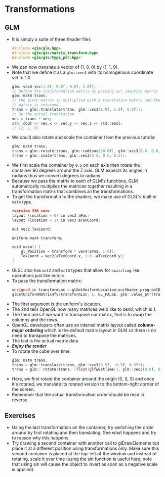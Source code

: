 # Transformations
## GLM
- It is simply a suite of three header files
    ```c++ 
    #include <glm/glm.hpp>
    #include <glm/gtc/matrix_transform.hpp>
    #include <glm/gtc/type_ptr.hpp>
    ```
- We can now translate a vector of (1, 0, 0) by (1, 1, 0).
- Note that we define it as a `glm::vec4` with its homogenous coordinate set to 1.0.
    ```c++
    glm::vec4 vec(1.0f, 0.0f, 0.0f, 1.0f);
    // Define the transformation matrix by passing our identity matrix
    glm::mat4 trans;
    // the given matrix is multiplied with a translation matrix and the resulting
    // matrix is returned
    trans = glm::translate(trans, glm::vec3(1.0f, 1.0f, 0.0f));
    // Do the actual translation
    vec = trans * vec;
    std::cout << vec.x << vec.y << vec.z << std::endl;
    // (2, 1, 0)
    ```
- We could also rotate and scale the container from the previous tutorial
    ```c++
    glm::mat4 trans;
    trans = glm::rotate(trans, glm::radians(90.0f), glm::vec3(0.0, 0.0, 1.0));
    trans = glm::scale(trans, glm::vec3(0.5, 0.5, 0.5));
    ```
- We first scale the container by `0.5` on each axis then rotate the container 90 degrees around the Z axis. GLM expects its angles in radians thus we convert degrees to radians.
- Because we pass the matrix to each of GLM's functions, GLM automatically multiplies the matrices together resulting in a transformation matrix that combines all the transformations.
- To get the transformatin to the shaders, we make use of GLSL's built in `mat4` type.
    ```c++
    #version 330 core
    layout (location = 0) in vec3 aPos;
    layout (location = 1) in vec3 aTexCoord;

    out vec2 TexCoord;

    uniform mat4 transform;

    void main() {
        gl_Position = transform * vec4(aPos, 1.0f);
        TexCoord = vec2(aTexCoord.x, 1.0 -aTexCoord.y);
    }
    ```
- GLSL also has `mat2` and `mat3` types that allow for `swizzling` like operations just like ectors.
- To pass the transformation matrix:
    ```c++
    unsigned in transformLoc = glGetUniformLocation(ourShader.programID, "transform");
    glGetUniformMatrix4fv(transformLoc, 1, GL_FALSE, glm::value_ptr(trans));
    ```
- The first argument is the uniform's location.
- The 2nd tells OpenGL how many matrices we'd like to send, which is 1.
- The third asks if we want to transpose our matrix, that is to swap the columns and the rows.
- OpenGL developers often use an internal matrix layout called **column-major ordering** which is the default matrix layout in GLM so there is no need to transpose the matrices.
- The last is the actual matrix data.
- ***Enjoy the render***
- To rotate the cube over time:
    ```c++
    glm::mat4 trans;
    trans = glm::translate(trans, glm::vec3(0.5f, -0.5f, 0.0f));
    trans = glm:: rotate(trans, (float)glfwGetTime(), glm::vec3(0.0f, 0.0f, 1.0f));
    ```
- Here, we first rotate the container around the origin (0, 0, 0) and once it's rotated, we translate its rotated version to the bottom-right corner of the screen.
- Remember that the actual transformation order should be read in reverse.

## Exercises
- Using the last transformation on the container, try switching the order around by first rotating and then translating. See what happens and try to reason why this happens.
- Try drawing a second container with another call to glDrawElements but place it at a different position using transformations only. Make sure this second container is placed at the top-left of the window and instead of rotating, scale it over time (using the sin function is useful here; note that using sin will cause the object to invert as soon as a negative scale is applied).

